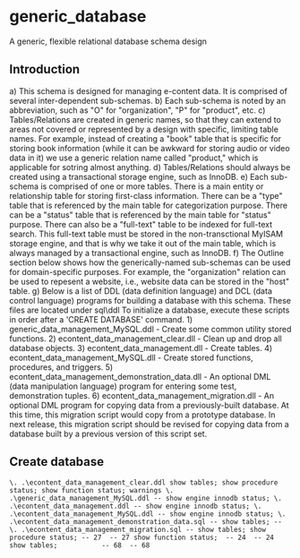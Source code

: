 # generic_database
A generic, flexible relational database schema design

## Introduction

  a) This schema is designed for managing e-content data.
     It is comprised of several inter-dependent sub-schemas.
  b) Each sub-schema is noted by an abbreviation,
     such as "O" for "organization", "P" for "product", etc.
  c) Tables/Relations are created in generic names, so that they can
     extend to areas not covered or represented by a design with specific,
     limiting table names.
     For example, instead of
     creating a "book" table that is specific for storing book information (while it can be awkward for storing audio or video data in it) we use
     a generic relation name called "product," which is applicable for
     sotring almost anything.
  d) Tables/Relations should always be created using a transactional storage engine,
     such as InnoDB.
  e) Each sub-schema is comprised of one or more tables. There is a main
     entity or relationship table for storing first-class information.
     There can be a "type" table that is referenced by the main table for
     categorization purpose. There can be a "status" table that is referenced
     by the main table for "status" purpose.
     There can also be a "full-text" table to be indexed for full-text search.
     This full-text table must be stored in the non-transctional MyISAM
     storage engine, and that is why we take it out of the main
     table, which is always managed by a transactional engine, such as
     InnoDB.
  f) The Outline section below shows how the generically-named sub-schemas
     can be used for domain-specific purposes. For example,
     the "organization" relation can be
     used to repesent a website, i.e., website data can be stored in the
     "host" table.
  g) Below is a list of DDL (data definition language) and DCL
     (data control language) programs for building a database with this schema.
     These files are located under
       sql\ddl
     To initialize a database, execute these scripts in order
     after a 'CREATE DATABASE' command.
     1) generic_data_management_MySQL.ddl
        - Create some common utility stored functions.
     2) econtent_data_management_clear.dll
        - Clean up and drop all database objects.
     3) econtent_data_management.dll
        - Create tables.
     4) econtent_data_management_MySQL.dll
        - Create stored functions, procedures, and triggers.
     5) econtent_data_management_demonstration_data.dll
        - An optional DML (data manipulation language) program 
          for entering some test, demonstration tuples.
     6) econtent_data_management_migration.dll
        - An optional DML program for copying data from a previously-built
          database.
          At this time, this migration script would copy from a prototype
          database.
          In next release, this migration script should be revised for
          copying data from a database built by a previous version of this
          script set.

## Create database

`
\. .\econtent_data_management_clear.ddl
show tables;
show procedure status;
show function status;
warnings
\. .\generic_data_management_MySQL.ddl
-- show engine innodb status;
\. .\econtent_data_management.ddl
-- show engine innodb status;
\. .\econtent_data_management_MySQL.ddl
-- show engine innodb status;
\. .\econtent_data_management_demonstration_data.sql
-- show tables;
-- \. .\econtent_data_management_migration.sql
-- show tables;
show procedure status; -- 27  -- 27
show function status;  -- 24  -- 24
show tables;           -- 68  -- 68
`